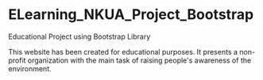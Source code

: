 # ELearning_NKUA_Project_Bootstrap
Educational Project using Bootstrap Library

This website has been created for educational purposes. It presents a non-profit organization with the main task of raising people's awareness of the environment.
